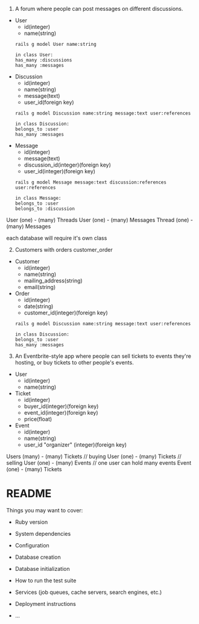 1. A forum where people can post messages on different discussions.
  * User
    * id(integer)
    * name(string)
    ```
    rails g model User name:string
    ```
    ```
    in class User:
    has_many :discussions
    has_many :messages
    ```
  * Discussion
    * id(integer)
    * name(string)
    * message(text)
    * user_id(foreign key)
    ```
    rails g model Discussion name:string message:text user:references
    ```
    ```
    in class Discussion:
    belongs_to :user
    has_many :messages
    ```
  * Message
    * id(integer)
    * message(text)
    * discussion_id(integer)(foreign key)
    * user_id(integer)(foreign key)
    ```
    rails g model Message message:text discussion:references user:references
    ```
    ```
    in class Message:
    belongs_to :user
    belongs_to :discussion
    ```

User (one) - (many) Threads
User (one) - (many) Messages
Thread (one) - (many) Messages

each database will require it's own class

2.  Customers with orders customer_order
  * Customer
    * id(integer)
    * name(string)
    * mailing_address(string)
    * email(string)
  * Order
    * id(integer)
    * date(string)
    * customer_id(integer)(foreign key)
    ```
    rails g model Discussion name:string message:text user:references
    ```
    ```
    in class Discussion:
    belongs_to :user
    has_many :messages
    ```
3. An Eventbrite-style app where people can sell tickets to events they're hosting, or buy tickets to other people's events.

  * User
    * id(integer)
    * name(string)
  * Ticket
    * id(integer)
    * buyer_id(integer)(foreign key)
    * event_id(integer)(foreign key)
    * price(float)
  * Event
    * id(integer)
    * name(string)
    * user_id "organizer" (integer)(foreign key)

Users (many) - (many) Tickets  // buying
User (one) - (many) Tickets // selling
User (one) - (many) Events // one user can hold many events
Event (one) - (many) Tickets


# README


Things you may want to cover:

* Ruby version

* System dependencies

* Configuration

* Database creation

* Database initialization

* How to run the test suite

* Services (job queues, cache servers, search engines, etc.)

* Deployment instructions

* ...
